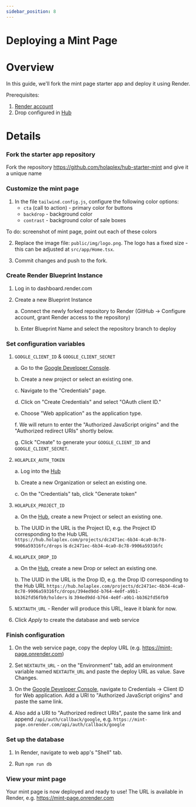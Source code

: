 ```yaml
---
sidebar_position: 8
---
```


Deploying a Mint Page
===============

Overview
========

In this guide, we'll fork the mint page starter app and deploy it using Render.

Prerequisites:
1. [Render account](https://render.com/)
2. Drop configured in [Hub](https://hub.holaplex.com/)


Details
========

### Fork the starter app repository

Fork the repository https://github.com/holaplex/hub-starter-mint and give it a unique name

### Customize the mint page

1. In the file `tailwind.config.js`, configure the following color options:
    - `cta` (call to action) - primary color for buttons
    - `backdrop` - background color
    - `contrast` - background color of sale boxes

To do: screenshot of mint page, point out each of these colors

2. Replace the image file: `public/img/logo.png`. The logo has a fixed size - this can be adjusted at `src/app/Home.tsx`.

3. Commit changes and push to the fork.

### Create Render Blueprint Instance

1. Log in to dashboard.render.com

2. Create a new Blueprint Instance

    a. Connect the newly forked repository to Render (GitHub -> Configure account, grant Render access to the repository)

    b. Enter Blueprint Name and select the repository branch to deploy

### Set configuration variables

1. `GOOGLE_CLIENT_ID` & `GOOGLE_CLIENT_SECRET`

    a.  Go to the [Google Developer Console](https://console.developers.google.com/).

    b. Create a new project or select an existing one.

    c. Navigate to the "Credentials" page.

    d. Click on "Create Credentials" and select "OAuth client ID."

    e. Choose "Web application" as the application type.

    f. We will return to enter the  "Authorized JavaScript origins" and the "Authorized redirect URIs" shortly below.

    g. Click "Create" to generate your `GOOGLE_CLIENT_ID` and `GOOGLE_CLIENT_SECRET`.

2. `HOLAPLEX_AUTH_TOKEN`

    a. Log into the [Hub](https://hub.holaplex.com/)

    b. Create a new Organization or select an existing one.

    c. On the "Credentials" tab, click "Generate token"

3. `HOLAPLEX_PROJECT_ID` 

    a. On the [Hub](https://hub.holaplex.com/), create a new Project or select an existing one.

    b. The UUID in the URL is the Project ID, e.g. the Project ID corresponding to the Hub URL `https://hub.holaplex.com/projects/dc2471ec-6b34-4ca0-8c78-9906a59316fc/drops` is `dc2471ec-6b34-4ca0-8c78-9906a59316fc`

4. `HOLAPLEX_DROP_ID`

    a. On the [Hub](https://hub.holaplex.com/), create a new Drop or select an existing one.

    b. The UUID in the URL is the Drop ID, e.g. the Drop ID corresponding to the Hub URL `https://hub.holaplex.com/projects/dc2471ec-6b34-4ca0-8c78-9906a59316fc/drops/394ed9dd-b764-4e0f-a9b1-bb362fd56fb9/holders` is `394ed9dd-b764-4e0f-a9b1-bb362fd56fb9`
    
5. `NEXTAUTH_URL` - Render will produce this URL, leave it blank for now.

6. Click *Apply* to create the database and web service

### Finish configuration

1. On the web service page, copy the deploy URL (e.g. https://mint-page.onrender.com)

2. Set `NEXTAUTH_URL` - on the "Environment" tab, add an environment variable named `NEXTAUTH_URL` and paste the deploy URL as value. Save Changes.

3. On the [Google Developer Console](https://console.developers.google.com/), navigate to Credentials -> Client ID for Web application. Add a URI to "Authorized JavaScript origins" and paste the same link.

4. Also add a URI to "Authorized redirect URIs", paste the same link and append `/api/auth/callback/google`, e.g. `https://mint-page.onrender.com/api/auth/callback/google`



### Set up the database

1. In Render, navigate to web app's "Shell" tab.

2. Run `npm run db`

### View your mint page

Your mint page is now deployed and ready to use! The URL is available in Render, e.g. https://mint-page.onrender.com